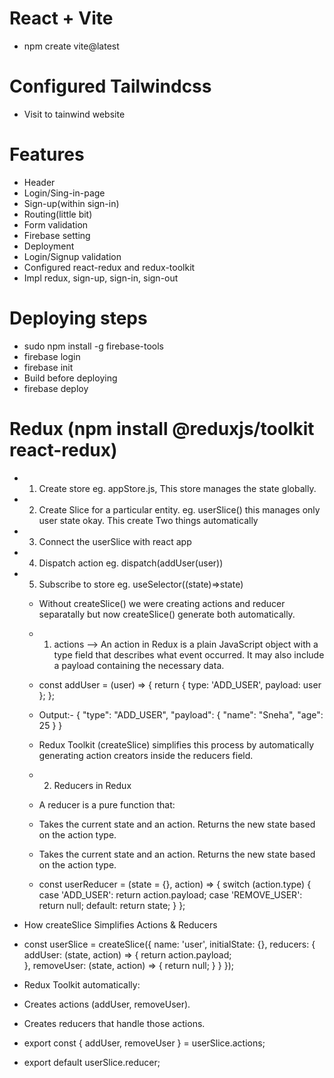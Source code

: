 # React + Vite

- npm create vite@latest

# Configured Tailwindcss

- Visit to tainwind website

# Features

- Header
- Login/Sing-in-page
- Sign-up(within sign-in)
- Routing(little bit)
- Form validation
- Firebase setting
- Deployment
- Login/Signup validation
- Configured react-redux and redux-toolkit
- Impl redux, sign-up, sign-in, sign-out 


# Deploying steps

- sudo npm install -g firebase-tools
- firebase login
- firebase init
- Build before deploying
- firebase deploy

# Redux (npm install @reduxjs/toolkit react-redux)

- 1. Create store eg. appStore.js, This store manages the state globally.
- 2. Create Slice for a particular entity. eg. userSlice() this manages only user state okay. This create Two things automatically
- 3. Connect the userSlice with react app
- 4. Dispatch action  eg. dispatch(addUser(user))
- 5. Subscribe to store eg. useSelector((state)=>state)
  - Without createSlice() we were creating actions and reducer separatally but now createSlice() generate both automatically.
  - 1. actions --> An action in Redux is a plain JavaScript object with a type field that describes what event occurred. It may also include a payload containing the necessary data.
  - const addUser = (user) => {
    return {
    type: 'ADD_USER',
    payload: user
    };
    };
  - Output:- {
    "type": "ADD_USER",
    "payload": { "name": "Sneha", "age": 25 }
    }
  - Redux Toolkit (createSlice) simplifies this process by automatically generating action creators inside the reducers field.

  - 2. Reducers in Redux
  - A reducer is a pure function that:
  - Takes the current state and an action.
    Returns the new state based on the action type.
  - Takes the current state and an action.
    Returns the new state based on the action type.
  - const userReducer = (state = {}, action) => {
    switch (action.type) {
        case 'ADD_USER':
            return action.payload;
        case 'REMOVE_USER':
            return null;
        default:
            return state;
    }
};


- How createSlice Simplifies Actions & Reducers
- const userSlice = createSlice({
    name: 'user',
    initialState: {},
    reducers: {
        addUser: (state, action) => {
            return action.payload;  
        },
        removeUser: (state, action) => {
            return null;
        }
    }
});

- Redux Toolkit automatically:
- Creates actions (addUser, removeUser).
- Creates reducers that handle those actions.

- export const { addUser, removeUser } = userSlice.actions;
- export default userSlice.reducer;


